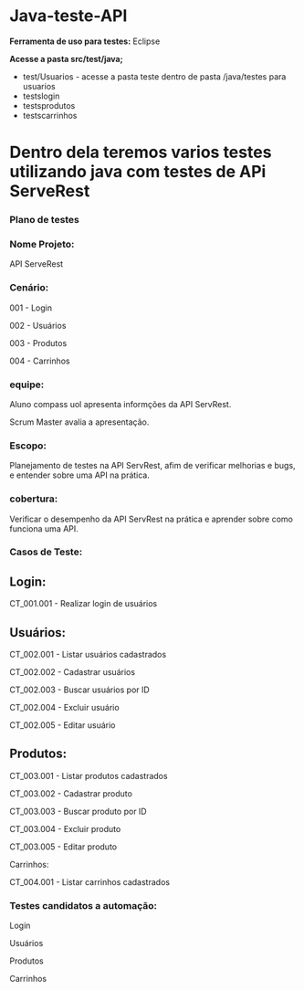 # Java-teste-API

<b>Ferramenta de uso para testes:</b> Eclipse 

<b>Acesse a pasta src/test/java;</b>

* test/Usuarios - acesse a pasta teste dentro de pasta /java/testes para usuarios
* testslogin
* testsprodutos
* testscarrinhos


<h1> Dentro dela teremos varios testes utilizando java com testes de APi ServeRest </h1>

<h3>Plano de testes</h3>

<h3>Nome Projeto:</h3>

API ServeRest

<h3>Cenário:</h3>

001 - Login

002 - Usuários

003 - Produtos

004 - Carrinhos


<h3>equipe:</h3>


Aluno compass uol apresenta informções da API ServRest.


Scrum Master avalia a apresentação.


<h3>Escopo:</h3>

Planejamento de testes na API ServRest, afim de verificar melhorias e bugs, e entender sobre uma API na prática.


<h3>cobertura:</h3>

Verificar o desempenho da API ServRest na prática e aprender sobre como funciona uma API.


<h3>Casos de Teste:</h3>

<h2>Login:</h2>

CT_001.001 - Realizar login de usuários

<h2>Usuários:</h2>

CT_002.001 - Listar usuários cadastrados

CT_002.002 - Cadastrar usuários

CT_002.003 - Buscar usuários por ID

CT_002.004 - Excluir usuário

CT_002.005 - Editar usuário

<h2>Produtos:</h2>

CT_003.001 - Listar produtos cadastrados

CT_003.002 - Cadastrar produto

CT_003.003 - Buscar produto por ID

CT_003.004 - Excluir produto

CT_003.005 - Editar produto

Carrinhos:

CT_004.001 - Listar carrinhos cadastrados


<h3>Testes candidatos a automação:</h3>

Login

Usuários

Produtos

Carrinhos

